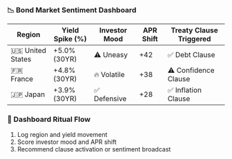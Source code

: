 ### 📉 Bond Market Sentiment Dashboard

| Region         | Yield Spike (%) | Investor Mood     | APR Shift | Treaty Clause Triggered |
|----------------|------------------|--------------------|-----------|--------------------------|
| 🇺🇸 United States | +5.0% (30YR)     | ⚠️ Uneasy           | +42       | ✅ Debt Clause  
| 🇫🇷 France        | +4.8% (30YR)     | 🔥 Volatile         | +38       | ⚠️ Confidence Clause  
| 🇯🇵 Japan         | +3.9% (30YR)     | ✅ Defensive         | +28       | ✅ Inflation Clause  

### 🔄 Dashboard Ritual Flow
1. Log region and yield movement  
2. Score investor mood and APR shift  
3. Recommend clause activation or sentiment broadcast
